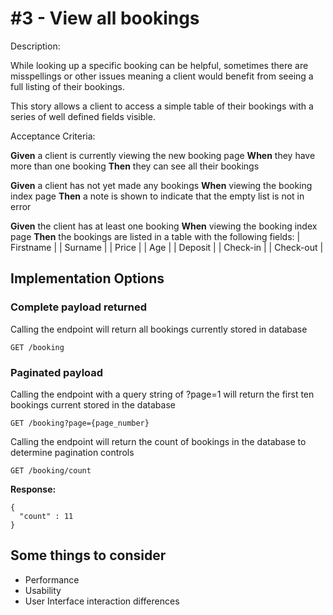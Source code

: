# #3 - View all bookings

Description:

While looking up a specific booking can be helpful, sometimes there are misspellings or other issues meaning a client would benefit from seeing a full listing of their bookings.

This story allows a client to access a simple table of their bookings with a series of well defined fields visible.

Acceptance Criteria:

**Given** a client is currently viewing the new booking page
**When** they have more than one booking
**Then** they can see all their bookings

**Given** a client has not yet made any bookings
**When** viewing the booking index page
**Then** a note is shown to indicate that the empty list is not in error

**Given** the client has at least one booking
**When** viewing the booking index page
**Then** the bookings are listed in a table with the following fields:
    | Firstname |
    | Surname   |
    | Price     |
    | Age       |
    | Deposit   |
    | Check-in  |
    | Check-out |

## Implementation Options

### Complete payload returned

Calling the endpoint will return all bookings currently stored in database
```
GET /booking
```

### Paginated payload

Calling the endpoint with a query string of ?page=1 will return the first ten bookings current stored in the database

```
GET /booking?page={page_number}
```

Calling the endpoint will return the count of bookings in the database to determine pagination controls

```
GET /booking/count
```

**Response:**

```
{
  "count" : 11
}
```

##

## Some things to consider

- Performance
- Usability
- User Interface interaction differences
